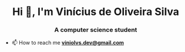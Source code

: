 <h1 align="center">Hi 👋, I'm Vinícius de Oliveira Silva</h1>
<h3 align="center">A computer science student</h3>

- 📫 How to reach me **viniolvs.dev@gmail.com**
